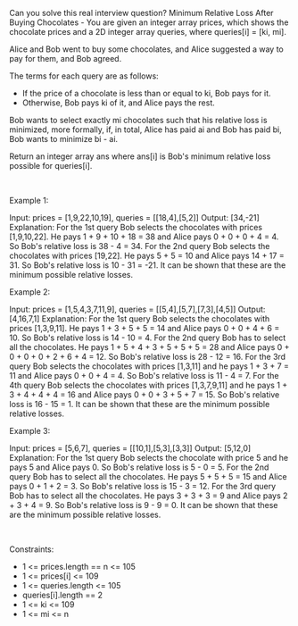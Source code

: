 Can you solve this real interview question? Minimum Relative Loss After Buying Chocolates - You are given an integer array prices, which shows the chocolate prices and a 2D integer array queries, where queries[i] = [ki, mi].

Alice and Bob went to buy some chocolates, and Alice suggested a way to pay for them, and Bob agreed.

The terms for each query are as follows:

 * If the price of a chocolate is less than or equal to ki, Bob pays for it.
 * Otherwise, Bob pays ki of it, and Alice pays the rest.

Bob wants to select exactly mi chocolates such that his relative loss is minimized, more formally, if, in total, Alice has paid ai and Bob has paid bi, Bob wants to minimize bi - ai.

Return an integer array ans where ans[i] is Bob's minimum relative loss possible for queries[i].

 

Example 1:


Input: prices = [1,9,22,10,19], queries = [[18,4],[5,2]]
Output: [34,-21]
Explanation: For the 1st query Bob selects the chocolates with prices [1,9,10,22]. He pays 1 + 9 + 10 + 18 = 38 and Alice pays 0 + 0 + 0 + 4 = 4. So Bob's relative loss is 38 - 4 = 34.
For the 2nd query Bob selects the chocolates with prices [19,22]. He pays 5 + 5 = 10 and Alice pays 14 + 17 = 31. So Bob's relative loss is 10 - 31 = -21.
It can be shown that these are the minimum possible relative losses.

Example 2:


Input: prices = [1,5,4,3,7,11,9], queries = [[5,4],[5,7],[7,3],[4,5]]
Output: [4,16,7,1]
Explanation: For the 1st query Bob selects the chocolates with prices [1,3,9,11]. He pays 1 + 3 + 5 + 5 = 14 and Alice pays 0 + 0 + 4 + 6 = 10. So Bob's relative loss is 14 - 10 = 4.
For the 2nd query Bob has to select all the chocolates. He pays 1 + 5 + 4 + 3 + 5 + 5 + 5 = 28 and Alice pays 0 + 0 + 0 + 0 + 2 + 6 + 4 = 12. So Bob's relative loss is 28 - 12 = 16.
For the 3rd query Bob selects the chocolates with prices [1,3,11] and he pays 1 + 3 + 7 = 11 and Alice pays 0 + 0 + 4 = 4. So Bob's relative loss is 11 - 4 = 7.
For the 4th query Bob selects the chocolates with prices [1,3,7,9,11] and he pays 1 + 3 + 4 + 4 + 4 = 16 and Alice pays 0 + 0 + 3 + 5 + 7 = 15. So Bob's relative loss is 16 - 15 = 1.
It can be shown that these are the minimum possible relative losses.


Example 3:


Input: prices = [5,6,7], queries = [[10,1],[5,3],[3,3]]
Output: [5,12,0]
Explanation: For the 1st query Bob selects the chocolate with price 5 and he pays 5 and Alice pays 0. So Bob's relative loss is 5 - 0 = 5.
For the 2nd query Bob has to select all the chocolates. He pays 5 + 5 + 5 = 15 and Alice pays 0 + 1 + 2 = 3. So Bob's relative loss is 15 - 3 = 12.
For the 3rd query Bob has to select all the chocolates. He pays 3 + 3 + 3 = 9 and Alice pays 2 + 3 + 4 = 9. So Bob's relative loss is 9 - 9 = 0.
It can be shown that these are the minimum possible relative losses.


 

Constraints:

 * 1 <= prices.length == n <= 105
 * 1 <= prices[i] <= 109
 * 1 <= queries.length <= 105
 * queries[i].length == 2
 * 1 <= ki <= 109
 * 1 <= mi <= n